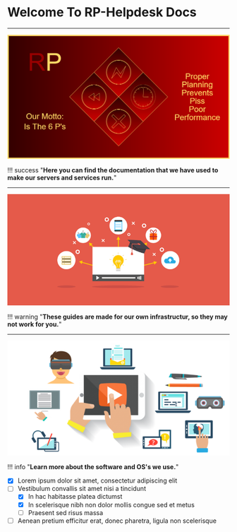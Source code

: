 # Welcome To RP-Helpdesk Docs
---------------

![pic](img/Logo-(Motto)-larger.png)

!!! success "**Here you can find the documentation that we have used to make our servers and services run.**"

---------------
![pic2](img/logo2.png)

!!! warning "**These guides are made for our own infrastructur, so they may not work for you.**"

------------------
![pic1](img/logo3.png)

!!! info "**Learn more about the software and OS's we use.**"


- [x] Lorem ipsum dolor sit amet, consectetur adipiscing elit
- [ ] Vestibulum convallis sit amet nisi a tincidunt
    * [x] In hac habitasse platea dictumst
    * [x] In scelerisque nibh non dolor mollis congue sed et metus
    * [ ] Praesent sed risus massa
- [ ] Aenean pretium efficitur erat, donec pharetra, ligula non scelerisque